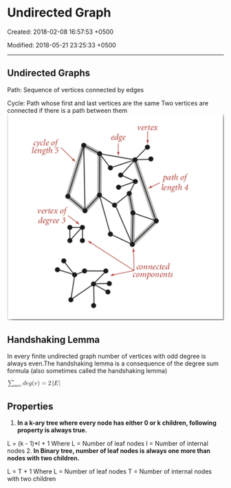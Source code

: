 # Undirected Graph

Created: 2018-02-08 16:57:53 +0500

Modified: 2018-05-21 23:25:33 +0500

---

## Undirected Graphs

Path: Sequence of vertices connected by edges

Cycle: Path whose first and last vertices are the same
Two vertices are connected if there is a path between them
![image](media/Undirected-Graph-image1.png)
## Handshaking Lemma

In every finite undirected graph number of vertices with odd degree is always even.The handshaking lemma is a consequence of the degree sum formula (also sometimes called the handshaking lemma)

![](media/Undirected-Graph-image2.png)
## Properties

1.  **In a k-ary tree where every node has either 0 or k children, following property is always true.**

L = (k - 1)*I + 1
Where L = Number of leaf nodes
I = Number of internal nodes
2.  **In Binary tree, number of leaf nodes is always one more than nodes with two children.**

L = T + 1
Where L = Number of leaf nodes
T = Number of internal nodes with two children